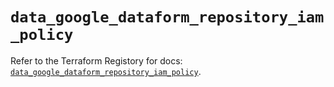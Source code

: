 # `data_google_dataform_repository_iam_policy`

Refer to the Terraform Registory for docs: [`data_google_dataform_repository_iam_policy`](https://registry.terraform.io/providers/hashicorp/google-beta/5.11.0/docs/data-sources/google_dataform_repository_iam_policy).
